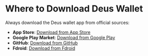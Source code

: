 # Where to Download Deus Wallet

Always download the Deus wallet app from official sources:

- **App Store**: [Download from App Store](https://apps.apple.com/app/bank-bitcoin-wallet/id1447619907?ls=1)
- **Google Play Market**: [Download from Google Play](https://play.google.com/store/apps/details?id=io.deuswallet.bankwallet)
- **GitHub**: [Download from GitHub](https://github.com/deuswallet/deus-wallet-android/releases)
- **Fdroid**: [Download from Fdroid](https://f-droid.org/en/packages/io.deuswallet.bankwallet/)